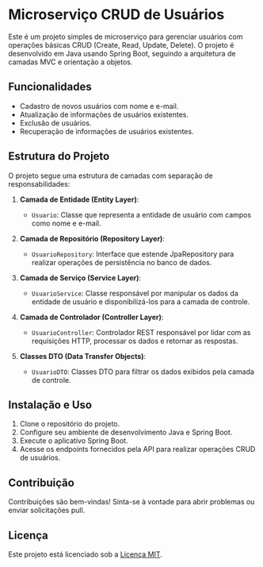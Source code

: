 # Microserviço CRUD de Usuários

Este é um projeto simples de microserviço para gerenciar usuários com operações básicas CRUD (Create, Read, Update, Delete). O projeto é desenvolvido em Java usando Spring Boot, seguindo a arquitetura de camadas MVC e orientação a objetos.

## Funcionalidades

- Cadastro de novos usuários com nome e e-mail.
- Atualização de informações de usuários existentes.
- Exclusão de usuários.
- Recuperação de informações de usuários existentes.

## Estrutura do Projeto

O projeto segue uma estrutura de camadas com separação de responsabilidades:

1. **Camada de Entidade (Entity Layer)**:
   - `Usuario`: Classe que representa a entidade de usuário com campos como nome e e-mail.

2. **Camada de Repositório (Repository Layer)**:
   - `UsuarioRepository`: Interface que estende JpaRepository para realizar operações de persistência no banco de dados.

3. **Camada de Serviço (Service Layer)**:
   - `UsuarioService`: Classe responsável por manipular os dados da entidade de usuário e disponibilizá-los para a camada de controle.

4. **Camada de Controlador (Controller Layer)**:
   - `UsuarioController`: Controlador REST responsável por lidar com as requisições HTTP, processar os dados e retornar as respostas.

5. **Classes DTO (Data Transfer Objects)**:
   - `UsuarioDTO`: Classes DTO para filtrar os dados exibidos pela camada de controle.

## Instalação e Uso

1. Clone o repositório do projeto.
2. Configure seu ambiente de desenvolvimento Java e Spring Boot.
3. Execute o aplicativo Spring Boot.
4. Acesse os endpoints fornecidos pela API para realizar operações CRUD de usuários.

## Contribuição

Contribuições são bem-vindas! Sinta-se à vontade para abrir problemas ou enviar solicitações pull.

## Licença

Este projeto está licenciado sob a [Licença MIT](LICENSE).
